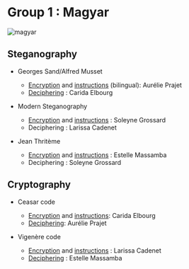 # Group 1 : Magyar


![magyar](https://static.wikia.nocookie.net/harrypotter/images/2/2b/Magyar_%C3%A0_Pointes_Pottermore.jpg/revision/latest?cb=20161004112109&path-prefix=fr)


## Steganography

  * Georges Sand/Alfred Musset
  
    * [Encryption](https://github.com/Cprudhomme/2021-nouveau_media-projet/blob/Magyar/groupe1/pages/steganographie/recursivite_georgessand_maraudeur.md) and [instructions](https://github.com/Cprudhomme/2021-nouveau_media-projet/blob/Magyar/groupe1/pages/steganographie/recursitivite_model_georgessand_expliquations.md) (bilingual): Aurélie Prajet
    * [Deciphering](https://github.com/Cprudhomme/2021-nouveau_media-projet/edit/main/groupe1/pages/steganographie/decipheringstenography_carida.md) : Carida Elbourg
  
  * Modern Steganography
  
    * [Encryption](https://github.com/Cprudhomme/2021-nouveau_media-projet/blob/main/groupe1/pages/steganographie/stegano%20HP.png) and [instructions](https://github.com/Cprudhomme/2021-nouveau_media-projet/blob/main/groupe1/pages/steganographie/How%20to%20make%20modern%20stenography%20step%20by%20step.docx) : Soleyne Grossard
    * Deciphering : Larissa Cadenet

  * Jean Thritème
  
    * [Encryption](https://github.com/Cprudhomme/2021-nouveau_media-projet/blob/main/groupe1/pages/steganographie/cryptageJeanT.md) and [instructions](https://github.com/Cprudhomme/2021-nouveau_media-projet/blob/main/groupe1/pages/steganographie/intructions_cryptageJeanT.md) : Estelle Massamba
    * Deciphering : Soleyne Grossard
    
##  Cryptography

  * Ceasar code
  
    * [Encryption](https://github.com/Cprudhomme/2021-nouveau_media-projet/blob/Magyar/groupe1/pages/Cryptographie/ceasar_code-elbourgcarida.md) and [instructions](https://github.com/Cprudhomme/2021-nouveau_media-projet/blob/Magyar/groupe1/pages/Cryptographie/Instruction_for_ceasar_code.md): Carida Elbourg
    * [Deciphering](https://github.com/Cprudhomme/2021-nouveau_media-projet/blob/Magyar/groupe1/pages/Cryptographie/decryptagecesar_aureliep.md): Aurélie Prajet

 * Vigenère code

    * [Encryption](https://github.com/Cprudhomme/2021-nouveau_media-projet/blob/d9c65b9985c11c6aaaa7072d03f8cf2bf733cd4c/groupe1/pages/Cryptographie/vigenere_code-cadenet_larissa.md) and [instructions](https://github.com/Cprudhomme/2021-nouveau_media-projet/blob/main/groupe1/pages/Cryptographie/instructions_vigener-code.md) : Larissa Cadenet
    * [Deciphering](https://github.com/Cprudhomme/2021-nouveau_media-projet/blob/main/groupe1/pages/Cryptographie/decryptage_Vigenere_estelle_m.md) : Estelle Massamba
